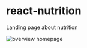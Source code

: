 # react-nutrition
Landing page about nutrition

![overview homepage](https://user-images.githubusercontent.com/99607827/205464178-c5e00542-be3a-4cea-ace2-ca9ea3602a05.png)

